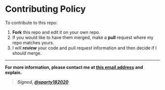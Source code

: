 # Contributing Policy
To contribute to this repo:
1. **Fork** this repo and edit it on your own repo. 
2. If you would like to have them merged, make a **pull** request where my repo matches yours.
3. I will ***review*** your code and pull request information and then decide if I should merge.
---
**For more information, please contact me at [this email address](mailto:support@sparty182020.anonaddy.com) and explain.**

>***Signed, [@sparty182020](github.com/sparty182020)***